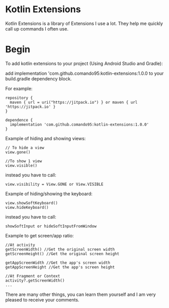 # Kotlin Extensions
Kotlin Extensions is a library of Extensions I use a lot. They help me quickly call up commands I often use.
# Begin

To add kotlin extensions to your project (Using Android Studio and Gradle):

 add implementation 'com.github.comando95:kotlin-extensions:1.0.0 to your build.gradle dependency block.

 For example:

 ```
 repository {
   maven { url = uri("https://jitpack.io") } or maven { url 'https://jitpack.io' }
 }

 dependence {
   implementation 'com.github.comando95:kotlin-extensions:1.0.0'
 }
 ```

Example of hiding and showing views:
 ```
 // To hide a view
 view.gone()

 //To show 1 view
 view.visible()
 ```
 instead you have to call:
 ```
 view.visibility = View.GONE or View.VISIBLE
 ```

 Example of hiding/showing the keyboard:
 ```
 view.showSoftKeyboard()
 view.hideKeyboard()
 ```

 instead you have to call:
 ```
 showSoftInput or hideSoftInputFromWindow
 ```

 Example to get screen/app ratio:
 ```
 //At activity
 getScreenWidth() //Get the original screen width
 getScreenHeight() //Get the original screen height

 getAppScreenWidth //Get the app's screen width
 getAppScreenHeight //Get the app's screen height

 //At Fragment or Context
 activity?.getScreenWidth()
 ...
 ```

There are many other things, you can learn them yourself and I am very pleased to receive your comments.
